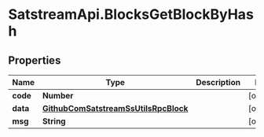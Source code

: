 # SatstreamApi.BlocksGetBlockByHash

## Properties
Name | Type | Description | Notes
------------ | ------------- | ------------- | -------------
**code** | **Number** |  | [optional] 
**data** | [**GithubComSatstreamSsUtilsRpcBlock**](GithubComSatstreamSsUtilsRpcBlock.md) |  | [optional] 
**msg** | **String** |  | [optional] 


